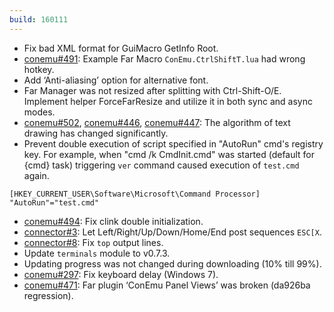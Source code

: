 ```yaml
---
build: 160111
---
```


* Fix bad XML format for GuiMacro GetInfo Root.
* [conemu#491](https://github.com/Maximus5/ConEmu/issues/491): Example Far Macro `ConEmu.CtrlShiftT.lua` had wrong hotkey.
* Add ‘Anti-aliasing’ option for alternative font.
* Far Manager was not resized after splitting with Ctrl-Shift-O/E.
  Implement helper ForceFarResize and utilize it in both sync and async modes.
* [conemu#502](https://github.com/Maximus5/ConEmu/issues/502), [conemu#446](https://github.com/Maximus5/ConEmu/issues/446), [conemu#447](https://github.com/Maximus5/ConEmu/issues/447): The algorithm of text drawing has changed significantly.
* Prevent double execution of script specified in "AutoRun" cmd's registry key.
  For example, when "cmd /k CmdInit.cmd" was started (default for {cmd} task)
  triggering `ver` command caused execution of `test.cmd` again.

~~~
[HKEY_CURRENT_USER\Software\Microsoft\Command Processor]
"AutoRun"="test.cmd"
~~~

* [conemu#494](https://github.com/Maximus5/ConEmu/issues/494): Fix clink double initialization.
* [connector#3](https://github.com/Maximus5/cygwin-connector/issues/3): Let Left/Right/Up/Down/Home/End post sequences `ESC[X`.
* [connector#8](https://github.com/Maximus5/cygwin-connector/issues/8): Fix `top` output lines.
* Update `terminals` module to v0.7.3.
* Updating progress was not changed during downloading (10% till 99%).
* [conemu#297](https://github.com/Maximus5/ConEmu/issues/297): Fix keyboard delay (Windows 7).
* [conemu#471](https://github.com/Maximus5/ConEmu/issues/471): Far plugin ‘ConEmu Panel Views’ was broken (da926ba regression).

